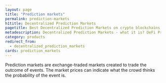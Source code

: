 ```yaml
---
layout: page
title: "Prediction markets"
permalink: prediction-markets
h1title: Decentralized Prediction Markets
pagetitle: Best Decentralized Prediction Markets on crypto blockchains  
metadescription: Decentralized Prediction Markets - what it is? DeFi Prediction markets are exchange-traded markets created for the purpose of trading the outcome of events.
category: products
redirect_from:
  - decentralized_prediction_markets
cards: prediction_markets
---
```


Prediction markets are exchange-traded markets created to trade the outcome of events. The market prices can indicate what the crowd thinks the probability of the event is.

